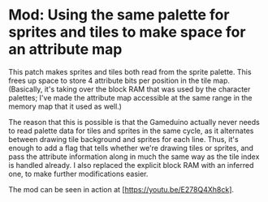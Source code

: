 Mod: Using the same palette for sprites and tiles to make space for an attribute map
====================================================================================
This patch makes sprites and tiles both read from the sprite palette.
This frees up space to store 4 attribute bits per position in the tile map. (Basically, it's taking over the block RAM that was used by the character palettes; I've made the attribute map accessible at the same range in the memory map that it used as well.)

The reason that this is possible is that the Gameduino actually never needs to read palette data for tiles and sprites in the same cycle, as it alternates between drawing tile background and sprites for each line. Thus, it's enough to add a flag that tells whether we're drawing tiles or sprites, and pass the attribute information along in much the same way as the tile index is handled already. I also replaced the explicit block RAM with an inferred one, to make further modifications easier.

The mod can be seen in action at [https://youtu.be/E278Q4Xh8ck].
